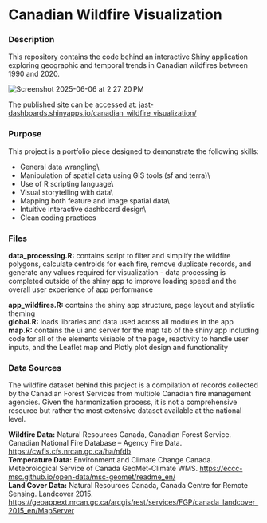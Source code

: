 # Canadian Wildfire Visualization

### Description
This repository contains the code behind an interactive Shiny application exploring geographic and temporal trends in Canadian wildfires between 1990 and 2020.

![Screenshot 2025-06-06 at 2 27 20 PM](https://github.com/user-attachments/assets/b50c75f0-cc90-4d9a-9791-43f4e15a0345)

The published site can be accessed at: [jast-dashboards.shinyapps.io/canadian_wildfire_visualization/](https://jast-dashboards.shinyapps.io/canadian_wildfire_visualization/)


### Purpose
This project is a portfolio piece designed to demonstrate the following skills:

* General data wrangling\
* Manipulation of spatial data using GIS tools (sf and terra)\
* Use of R scripting language\
* Visual storytelling with data\
* Mapping both feature and image spatial data\
* Intuitive interactive dashboard design\
* Clean coding practices


### Files
**data_processing.R:** contains script to filter and simplify the wildfire polygons, calculate centroids for each fire, remove duplicate records, and generate any values required for visualization - data processing is completed outside of the shiny app to improve loading speed and the overall user experience of app performance

**app_wildfires.R:** contains the shiny app structure, page layout and stylistic theming\
**global.R:** loads libraries and data used across all modules in the app\
**map.R:** contains the ui and server for the map tab of the shiny app including code for all of the elements visiable of the page, reactivity to handle user inputs, and the Leaflet map and Plotly plot design and functionality


### Data Sources
The wildfire dataset behind this project is a compilation of records collected by the Canadian Forest Services from multiple Canadian fire management agencies. Given the harmonization process, it is not a comprehensive resource but rather the most extensive dataset available at the national level. 

**Wildfire Data:** Natural Resources Canada, Canadian Forest Service. Canadian National Fire Database – Agency Fire Data. https://cwfis.cfs.nrcan.gc.ca/ha/nfdb \
**Temperature Data:** Environment and Climate Change Canada. Meteorological Service of Canada GeoMet-Climate WMS. https://eccc-msc.github.io/open-data/msc-geomet/readme_en/ \
**Land Cover Data:** Natural Resources Canada, Canada Centre for Remote Sensing. Landcover 2015. https://geoappext.nrcan.gc.ca/arcgis/rest/services/FGP/canada_landcover_2015_en/MapServer 
